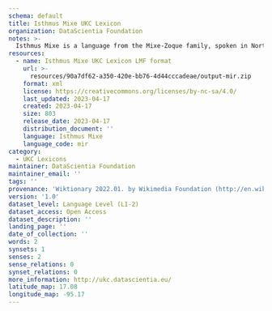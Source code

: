 ```yaml
---
schema: default
title: Isthmus Mixe UKC Lexicon
organization: DataScientia Foundation
notes: >-
  Isthmus Mixe is a language from the Mixe-Zoque family, spoken in North America. The UKC Lexicon of Isthmus Mixe is represented as a lexico-semantic network. It consists of words, word senses, synsets, as well as sense-level and synset-level relationships.
resources:
  - name: Isthmus Mixe UKC Lexicon LMF format
    url: >-
      resources/90a7df62-a350-420e-bb76-4d44cccadeae/output-mir.zip
    format: xml
    license: https://creativecommons.org/licenses/by-nc-sa/4.0/
    last_updated: 2023-04-17
    created: 2023-04-17
    size: 803
    release_date: 2023-04-17
    distribution_document: ''
    language: Isthmus Mixe
    language_code: mir
category:
  - UKC Lexicons
maintainer: DataScientia Foundation
maintainer_email: ''
tags: ''
provenance: 'Wiktionary 2022.01. by Wikimedia Foundation (http://en.wiktionary.org); Princeton WordNet 2.1 by Princeton University (https://wordnet.princeton.edu)'
version: '1.0'
dataset_level: Language Level (L1-2)
dataset_access: Open Access
dataset_description: ''
landing_page: ''
date_of_collection: ''
words: 2
synsets: 1
senses: 2
sense_relations: 0
synset_relations: 0
more_information: http://ukc.datascientia.eu/
latitude_map: 17.08
longitude_map: -95.17
---
```

